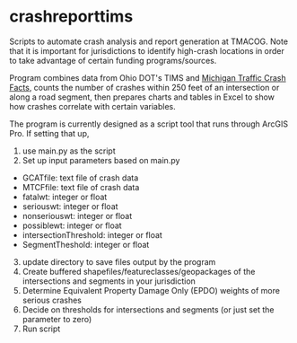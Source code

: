 # crashreporttims
Scripts to automate crash analysis and report generation at TMACOG. Note that it is important for jurisdictions to identify high-crash 
locations in order to take advantage of certain funding programs/sources.

Program combines data from Ohio DOT's TIMS and [Michigan Traffic Crash Facts](https://www.michigantrafficcrashfacts.org/), counts the number of crashes within 250 
feet of an intersection or along a road segment, then prepares charts and tables in Excel to show how crashes correlate with certain variables.

The program is currently designed as a script tool that runs through ArcGIS Pro. If setting that up, 

1. use main.py as the script 
2. Set up input parameters based on main.py
  - GCATfile: text file of crash data
  - MTCFfile: text file of crash data
  - fatalwt: integer or float
  - seriouswt: integer or float
  - nonseriouswt: integer or float
  - possiblewt: integer or float
  - intersectionThreshold: integer or float
  - SegmentTheshold: integer or float
3. update directory to save files output by the program
4. Create buffered shapefiles/featureclasses/geopackages of the intersections and segments in your jurisdiction
5. Determine Equivalent Property Damage Only (EPDO) weights of more serious crashes
6. Decide on thresholds for intersections and segments (or just set the parameter to zero)
7. Run script
